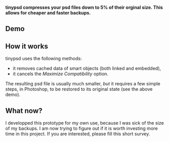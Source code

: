 **tinypsd compresses your psd files down to 5% of their orginal size. This allows for cheaper and faster backups.**

## Demo


## How it works

tinypsd uses the following methods:
* it removes cached data of smart objects (both linked and embedded),
* it cancels the *Maximize Compatibility* option.

The resulting psd file is usually much smaller, *but* it requires a few simple steps, in Photoshop, to be restored to its original state (see the above demo).

## What now?

I developped this prototype for my own use, because I was sick of the size of my backups. I am now trying to figure out if it is worth investing more time in this project. If you are interested, please fill this short survey.
